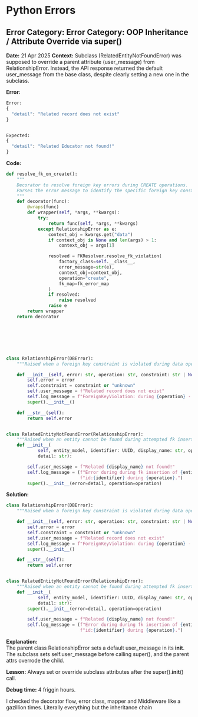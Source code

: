 # Python Errors

###
## Error Category: Error Category: OOP Inheritance / Attribute Override via super()

**Date:** 21 Apr 2025
**Context:** Subclass (RelatedEntityNotFoundError) was supposed to override a parent attribute (user_message) from RelationshipError.
Instead, the API response returned the default user_message from the base class, despite clearly setting a new one in the subclass.

**Error:**
```python
Error: 
{
  "detail": "Related record does not exist"
}


Expected: 
{
  "detail": "Related Educator not found!"
}

```

**Code:**
```python
def resolve_fk_on_create():
    """
    Decorator to resolve foreign key errors during CREATE operations.
    Parses the error message to identify the specific foreign key constraint.
    """
    def decorator(func):
        @wraps(func)
        def wrapper(self, *args, **kwargs):
            try:
                return func(self, *args, **kwargs)
            except RelationshipError as e:
                context_obj = kwargs.get("data")
                if context_obj is None and len(args) > 1:
                    context_obj = args[1]

                resolved = FKResolver.resolve_fk_violation(
                    factory_class=self.__class__,
                    error_message=str(e),
                    context_obj=context_obj,
                    operation="create",
                    fk_map=fk_error_map
                )
                if resolved:
                    raise resolved
                raise e
        return wrapper
    return decorator







class RelationshipError(DBError):
    """Raised when a foreign key constraint is violated during data operations"""

    def __init__(self, error: str, operation: str, constraint: str | None = None):
        self.error = error
        self.constraint = constraint or "unknown"
        self.user_message = f"Related record does not exist"
        self.log_message = f"ForeignKeyViolation: during {operation} - {error}"
        super().__init__()

    def __str__(self):
        return self.error


class RelatedEntityNotFoundError(RelationshipError):
    """Raised when an entity cannot be found during attempted fk insertion"""
    def __init__(
            self, entity_model, identifier: UUID, display_name: str, operation: str,
            detail: str):

        self.user_message = f"Related {display_name} not found!"
        self.log_message = (f"Error during during fk insertion of {entity_model} with "
                            f"id:{identifier} during {operation}.")
        super().__init__(error=detail, operation=operation)

```


**Solution:**

```python
class RelationshipError(DBError):
    """Raised when a foreign key constraint is violated during data operations"""

    def __init__(self, error: str, operation: str, constraint: str | None = None):
        self.error = error
        self.constraint = constraint or "unknown"
        self.user_message = f"Related record does not exist"
        self.log_message = f"ForeignKeyViolation: during {operation} - {error}"
        super().__init__()

    def __str__(self):
        return self.error


class RelatedEntityNotFoundError(RelationshipError):
    """Raised when an entity cannot be found during attempted fk insertion"""
    def __init__(
            self, entity_model, identifier: UUID, display_name: str, operation: str,
            detail: str):
        super().__init__(error=detail, operation=operation)

        self.user_message = f"Related {display_name} not found!"
        self.log_message = (f"Error during during fk insertion of {entity_model} with "
                            f"id:{identifier} during {operation}.")
```

**Explanation:**  
The parent class RelationshipError sets a default user_message in its __init__.
The subclass sets self.user_message before calling super(), and the parent attrs overrode the child.

**Lesson:** 
Always set or override subclass attributes after the super().__init__() call.



**Debug time:** 4 friggin hours.

I checked the decorator flow, error class, mapper and Middleware like a gazillion times. Literally everything but the inheritance chain

